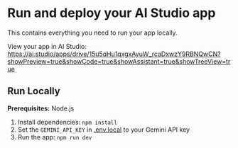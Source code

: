 # Run and deploy your AI Studio app

This contains everything you need to run your app locally.

View your app in AI Studio: https://ai.studio/apps/drive/15u5qHu1qxgxAyuW_rcaDxwzY9RBNQwCN?showPreview=true&showCode=true&showAssistant=true&showTreeView=true

## Run Locally

**Prerequisites:**  Node.js


1. Install dependencies:
   `npm install`
2. Set the `GEMINI_API_KEY` in [.env.local](.env.local) to your Gemini API key
3. Run the app:
   `npm run dev`
